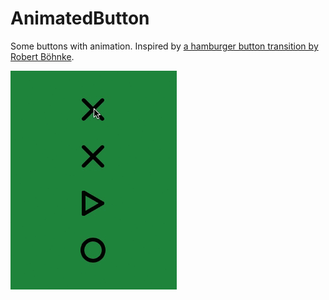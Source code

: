 # AnimatedButton
Some buttons with animation. Inspired by [a hamburger button transition by Robert Böhnke](https://github.com/robb/hamburger-button).

![image](https://raw.githubusercontent.com/LinShiwei/AnimatedButton/master/animationButton.gif)
